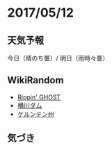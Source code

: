 # 2017/05/12

## 天気予報

今日（晴のち曇）/ 明日（雨時々曇）

## WikiRandom

* [Rippin' GHOST](https://ja.wikipedia.org/wiki/Rippin%27_GHOST)
* [横川ダム](https://ja.wikipedia.org/wiki/%E6%A8%AA%E5%B7%9D%E3%83%80%E3%83%A0)
* [ケルンテン州](https://ja.wikipedia.org/wiki/%E3%82%B1%E3%83%AB%E3%83%B3%E3%83%86%E3%83%B3%E5%B7%9E)

## 気づき

